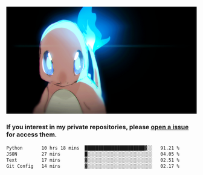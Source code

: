 [gif]: https://raw.githubusercontent.com/uysalserkan/uysalserkan/master/charmander-2.gif

![gif]

### If you interest in my private repositories, please [open a issue](https://github.com/uysalserkan/uysalserkan/issues) for access them.

<!--
<div align="center">
<p>Profile Visitor Counter</p>
<img src="https://profile-counter.glitch.me/uysalserkan/count.svg" alt="hit counter" align="center">
</div>
-->
<!--START_SECTION:waka-->
```text
Python       10 hrs 18 mins  ██████████████████████▓░░   91.21 % 
JSON         27 mins         █░░░░░░░░░░░░░░░░░░░░░░░░   04.05 % 
Text         17 mins         ▓░░░░░░░░░░░░░░░░░░░░░░░░   02.51 % 
Git Config   14 mins         ▓░░░░░░░░░░░░░░░░░░░░░░░░   02.17 % 
```
<!--END_SECTION:waka-->

